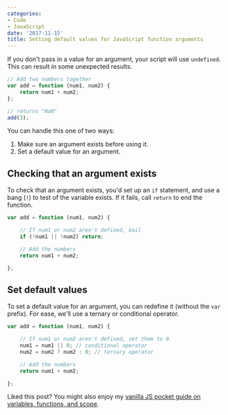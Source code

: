 ```yaml
---
categories:
- Code
- JavaScript
date: '2017-11-15'
title: Setting default values for JavaScript function arguments
---
```


If you don't pass in a value for an argument, your script will use `undefined`. This can result in some unexpected results.

```javascript
// Add two numbers together
var add = function (num1, num2) {
	return num1 + num2;
};

// returns "NaN"
add(3);
```

You can handle this one of two ways:

1. Make sure an argument exists before using it.
2. Set a default value for an argument.

## Checking that an argument exists

To check that an argument exists, you'd set up an `if` statement, and use a bang (`!`) to test of the variable exists. If it fails, call `return` to end the function.

```javascript
var add = function (num1, num2) {

	// If num1 or num2 aren't defined, bail
	if (!num1 || !num2) return;

	// Add the numbers
	return num1 + num2;

};
```

## Set default values

To set a default value for an argument, you can redefine it (without the `var` prefix). For ease, we'll use a ternary or conditional operator.

```javascript
var add = function (num1, num2) {

	// If num1 or num2 aren't defined, set them to 0
	num1 = num1 || 0; // conditional operator
	num2 = num2 ? num2 : 0; // ternary operator

	// Add the numbers
	return num1 + num2;

};
```

Liked this post? You might also enjoy my [vanilla JS pocket guide on variables, functions, and scope](/guides/variables-functions-and-scope/).